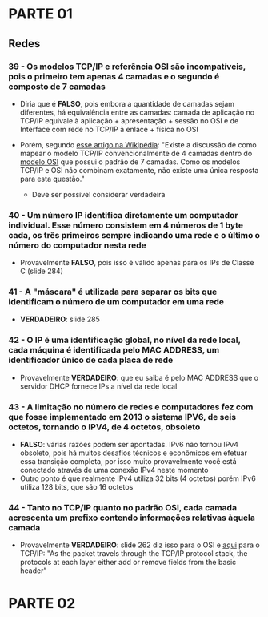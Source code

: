 # PARTE 01

## Redes

### 39 - Os modelos TCP/IP e referência OSI são incompatíveis, pois o primeiro tem apenas 4 camadas e o segundo é composto de 7 camadas

* Diria que é **FALSO**, pois embora a quantidade de camadas sejam diferentes, há equivalência entre as camadas: camada de aplicação no TCP/IP equivale à aplicação + apresentação + sessão no OSI e de Interface com rede no TCP/IP à enlace + física no OSI

* Porém, segundo [esse artigo na Wikipédia]([https://pt.wikipedia.org/wiki/TCP/IP#Compara%C3%A7%C3%A3o_com_o_modelo_OSI](https://pt.wikipedia.org/wiki/TCP/IP#Comparação_com_o_modelo_OSI)): "Existe a discussão de como mapear o modelo TCP/IP convencionalmente de 4 camadas dentro do [modelo OSI](https://pt.wikipedia.org/wiki/Modelo_OSI) que possui o padrão de 7 camadas. Como os modelos TCP/IP e OSI não combinam exatamente, não existe uma única resposta para esta questão."

  * Deve ser possível considerar verdadeira

### 40 - Um número IP identifica diretamente um computador individual. Esse número consistem em 4 números de 1 byte cada, os três primeiros sempre indicando uma rede e o último o número do computador nesta rede

* Provavelmente **FALSO**, pois isso é válido apenas para os IPs de Classe C (slide 284)

### 41 - A "máscara" é utilizada para separar os bits que identificam o número de um computador em uma rede

* **VERDADEIRO**: slide 285

### 42 - O IP é uma identificação global, no nível da rede local, cada máquina é identificada pelo MAC ADDRESS, um identificador único de cada placa de rede

* Provavelmente **VERDADEIRO**: que eu saiba é pelo MAC ADDRESS que o servidor DHCP fornece IPs a nível da rede local

### 43 - A limitação no número de redes e computadores fez com que fosse implementado em 2013 o sistema IPV6, de seis octetos, tornando o IPV4, de 4 octetos, obsoleto

* **FALSO**: várias razões podem ser apontadas. IPv6 não tornou IPv4 obsoleto, pois há muitos desafios técnicos e econômicos em efetuar essa transição completa, por isso muito provavelmente você está conectado através de uma conexão IPv4 neste momento
* Outro ponto é que realmente IPv4 utiliza 32 bits (4 octetos) porém IPv6 utiliza 128 bits, que são 16 octetos

### 44 - Tanto no TCP/IP quanto no padrão OSI, cada camada acrescenta um prefixo contendo informações relativas àquela camada

* Provavelmente **VERDADEIRO**: slide 262 diz isso para o OSI e [aqui](https://docs.oracle.com/cd/E19455-01/806-0916/ipov-32/index.html) para o TCP/IP: "As the packet travels through the TCP/IP protocol stack, the protocols at each layer either add or remove fields from the basic header"

  

# PARTE 02

